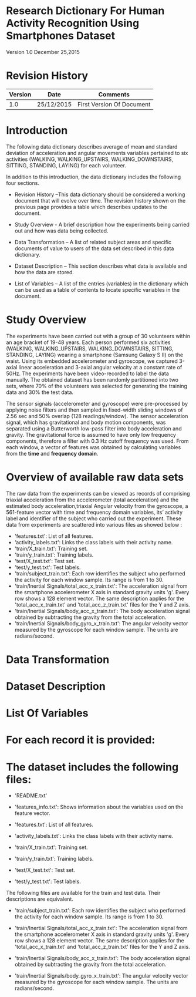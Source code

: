 # Research Dictionary For Human Activity Recognition Using Smartphones Dataset
Version 1.0
December 25,2015

# Revision History

Version| Date | Comments
--- | --- | ---
1.0 | 25/12/2015 | First Version Of Document

# Introduction

The following data dictionary describes average of mean and standard deviation of acceleration and angular movements variables pertained to six activities (WALKING, WALKING_UPSTAIRS, WALKING_DOWNSTAIRS, SITTING, STANDING, LAYING) for each volunteer.

In addition to this introduction, the data dictionary includes the following four sections.

+ Revision History –This data dictionary should be considered a working document that will evolve over time. The revision history shown on the previous page provides a table
which describes updates to the document.

+ Study Overview - A brief description how the experiments being carried out and how was data being collected.  

+ Data Transformation – A list of related subject areas and specific documents of value to users of the data set described in this data dictionary.

+ Dataset Description – This section describes what data is available and how the data are stored.

+ List of Variables – A list of the entries (variables) in the dictionary which can be used as a table of contents to locate specific variables in the document.


# Study Overview

The experiments have been carried out with a group of 30 volunteers within an age bracket of 19-48 years. Each person performed six activities (WALKING, WALKING_UPSTAIRS, WALKING_DOWNSTAIRS, SITTING, STANDING, LAYING) wearing a smartphone (Samsung Galaxy S II) on the waist. Using its embedded accelerometer and gyroscope, we captured 3-axial linear acceleration and 3-axial angular velocity at a constant rate of 50Hz. The experiments have been video-recorded to label the data manually. The obtained dataset has been randomly partitioned into two sets, where 70% of the volunteers was selected for generating the training data and 30% the test data. 

The sensor signals (accelerometer and gyroscope) were pre-processed by applying noise filters and then sampled in fixed-width sliding windows of 2.56 sec and 50% overlap (128 readings/window). The sensor acceleration signal, which has gravitational and body motion components, was separated using a Butterworth low-pass filter into body acceleration and gravity. The gravitational force is assumed to have only low frequency components, therefore a filter with 0.3 Hz cutoff frequency was used. From each window, a vector of features was obtained by calculating variables from the **time** and **frequency domain**.  


# Overview of available raw data sets

The raw data from the experiments can be viewed as records of comprising triaxial acceleration from the accelerometer (total acceleration) and the estimated body acceleration,triaxial Angular velocity from the gyroscope, a 561-feature vector with time and frequency domain variables, its’ activity label and identifier of the subject who carried out the experiment. These data from experiments are scattered into various files as showed below :

+ ’features.txt': List of all features.
+ ’activity_labels.txt': Links the class labels with their activity name.
+ ’train/X_train.txt': Training set.
+ ’train/y_train.txt': Training labels.
+ ’test/X_test.txt': Test set.
+ ’test/y_test.txt': Test labels.
+ ’train/subject_train.txt': Each row identifies the subject who performed the activity for each window sample. Its range is from 1 to 30. 
+ ’train/Inertial Signals/total_acc_x_train.txt': The acceleration signal from the smartphone accelerometer X axis in standard gravity units 'g'. Every row shows a 128 element vector. The same description applies for the 'total_acc_x_train.txt' and 'total_acc_z_train.txt' files for the Y and Z axis. 
+ ’train/Inertial Signals/body_acc_x_train.txt': The body acceleration signal obtained by subtracting the gravity from the total acceleration. 
+ ’train/Inertial Signals/body_gyro_x_train.txt': The angular velocity vector measured by the gyroscope for each window sample. The units are radians/second. 


# Data Transformation


# Dataset Description

# List Of Variables




For each record it is provided:
======================================


The dataset includes the following files:
=========================================

- 'README.txt'

- 'features_info.txt': Shows information about the variables used on the feature vector.

- 'features.txt': List of all features.

- 'activity_labels.txt': Links the class labels with their activity name.

- 'train/X_train.txt': Training set.

- 'train/y_train.txt': Training labels.

- 'test/X_test.txt': Test set.

- 'test/y_test.txt': Test labels.

The following files are available for the train and test data. Their descriptions are equivalent. 

- 'train/subject_train.txt': Each row identifies the subject who performed the activity for each window sample. Its range is from 1 to 30. 

- 'train/Inertial Signals/total_acc_x_train.txt': The acceleration signal from the smartphone accelerometer X axis in standard gravity units 'g'. Every row shows a 128 element vector. The same description applies for the 'total_acc_x_train.txt' and 'total_acc_z_train.txt' files for the Y and Z axis. 

- 'train/Inertial Signals/body_acc_x_train.txt': The body acceleration signal obtained by subtracting the gravity from the total acceleration. 

- 'train/Inertial Signals/body_gyro_x_train.txt': The angular velocity vector measured by the gyroscope for each window sample. The units are radians/second. 


